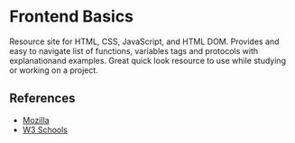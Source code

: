 # Frontend Basics
Resource site for HTML, CSS, JavaScript, and HTML DOM.  Provides and easy to navigate list of functions, variables tags and protocols with explanationand examples.  Great quick look resource to use while studying or working on a project.

## References 
- [Mozilla](https://developer.mozilla.org/en-US/)
- [W3 Schools](https://www.w3schools.com/)
